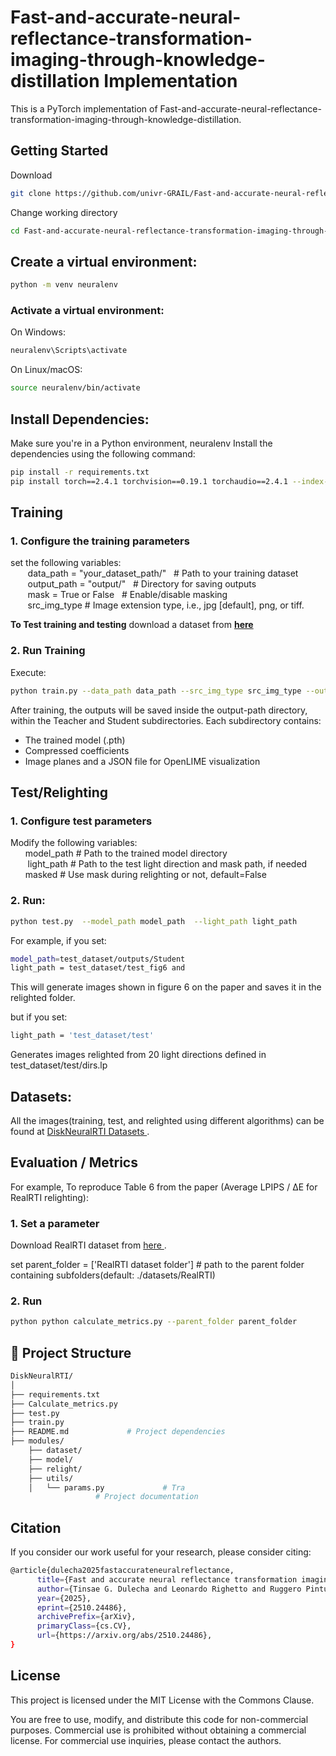 # Fast-and-accurate-neural-reflectance-transformation-imaging-through-knowledge-distillation Implementation
This is a PyTorch implementation of Fast-and-accurate-neural-reflectance-transformation-imaging-through-knowledge-distillation. 

## Getting Started
Download  
```bash
git clone https://github.com/univr-GRAIL/Fast-and-accurate-neural-reflectance-transformation-imaging-through-knowledge-distillation.git

```
Change working directory
```bash
cd Fast-and-accurate-neural-reflectance-transformation-imaging-through-knowledge-distillation
```
## Create a virtual environment:   
```bash
python -m venv neuralenv  
```
### Activate a virtual environment:  
On Windows: 
```bash
neuralenv\Scripts\activate  
```
On Linux/macOS:  
```bash
source neuralenv/bin/activate  
```
## Install Dependencies:   
Make sure you're in a Python environment, neuralenv
Install the dependencies using the following command:    
```bash    
pip install -r requirements.txt  
pip install torch==2.4.1 torchvision==0.19.1 torchaudio==2.4.1 --index-url https://download.pytorch.org/whl/cu124
```
## Training
###  1. Configure the training parameters
   set the following variables:   
&nbsp;&nbsp;&nbsp;&nbsp;&nbsp;&nbsp; data_path   = "your_dataset_path/"  &nbsp; # Path to your training dataset  
&nbsp;&nbsp;&nbsp;&nbsp;&nbsp;&nbsp; output_path = "output/"          &nbsp;    # Directory for saving outputs  
&nbsp;&nbsp;&nbsp;&nbsp;&nbsp;&nbsp; mask = True or False  &nbsp; # Enable/disable masking  
&nbsp;&nbsp;&nbsp;&nbsp;&nbsp;&nbsp; src_img_type  # Image extension type, i.e., jpg [default], png, or tiff.

**To Test training and testing** download a dataset from <a href="https://univr-my.sharepoint.com/:f:/g/personal/tinsaegebrechristos_dulecha_univr_it/EkVPviXq86VGjixc6Ti18SoBdkKTOeaWqBlQzV09rpdHfg?e=cY54V6" text-decoration="none" target="_blank">**here** </a> 


### 2.  Run Training  
   Execute:  
   ```bash
python train.py --data_path data_path --src_img_type src_img_type --output_path output_path
   ```  
After training, the outputs will be saved inside the output-path directory, within the Teacher and Student subdirectories. Each subdirectory contains:
- The trained model (.pth) 
- Compressed coefficients
- Image planes and a JSON file for OpenLIME visualization

## Test/Relighting  
### 1. Configure test parameters   
Modify the following variables:  
&nbsp;&nbsp;&nbsp;&nbsp;&nbsp;&nbsp;model_path # Path to the trained model directory  
&nbsp;&nbsp;&nbsp;&nbsp;&nbsp;&nbsp; light_path   # Path to the test light direction and mask path, if needed  
&nbsp;&nbsp;&nbsp;&nbsp;&nbsp;&nbsp;masked # Use mask during relighting or not, default=False

### 2. Run:  
```bash
python test.py  --model_path model_path  --light_path light_path
```  

For example, if you set: 
```bash 
model_path=test_dataset/outputs/Student 
light_path = test_dataset/test_fig6 and
```
This will generate images shown in figure 6 on the paper and saves it in the relighted folder. 

but if you set:
```bash 
light_path = 'test_dataset/test'
``` 
Generates images relighted from 20 light directions defined in test_dataset/test/dirs.lp



## Datasets:

All the images(training, test, and relighted using different algorithms) can be found at 
<a href="https://univr-my.sharepoint.com/:f:/g/personal/tinsaegebrechristos_dulecha_univr_it/Er4M2DWps1FDjLce2Ssd3pYByROXPOKOeeYATFjhl261cQ?e=0ClcJ9" text-decoration="none" target="_blank"> DiskNeuralRTI Datasets </a>.

##  Evaluation / Metrics
For example, To reproduce Table 6 from the paper (Average LPIPS / ΔE for RealRTI relighting):

### 1. Set a parameter
 Download RealRTI dataset from 
 <a href="https://univr-my.sharepoint.com/:f:/g/personal/tinsaegebrechristos_dulecha_univr_it/EjRfAl2DeppAsDLDo5rkr0gBg1-54GrN3WYzLIKQRu2yPg?e=fbv2tp" target="_blank"> here </a>.  
 
 set parent_folder = ['RealRTI dataset folder'] # path to the parent folder containing subfolders(default: ./datasets/RealRTI) 
 
### 2. Run
``` bash
python python calculate_metrics.py --parent_folder parent_folder
```
## 📁 Project Structure

```bash
DiskNeuralRTI/
│
├── requirements.txt  
├── Calculate_metrics.py 
├── test.py  
├── train.py  
├── README.md             # Project dependencies
├── modules/                 
    ├── dataset/                   
    ├── model/
    ├── relight/                  
    ├── utils/
    │   └── params.py             # Tra         
                   # Project documentation
```

## Citation

If you consider our work useful for your research, please consider citing:

```bash
@article{dulecha2025fastaccurateneuralreflectance,
      title={Fast and accurate neural reflectance transformation imaging through knowledge distillation}, 
      author={Tinsae G. Dulecha and Leonardo Righetto and Ruggero Pintus and Enrico Gobbetti and Andrea Giachetti},
      year={2025},
      eprint={2510.24486},
      archivePrefix={arXiv},
      primaryClass={cs.CV},
      url={https://arxiv.org/abs/2510.24486}, 
}
```
## License

This project is licensed under the MIT License with the Commons Clause.

You are free to use, modify, and distribute this code for non-commercial purposes. Commercial use is prohibited without obtaining a commercial license. For commercial use inquiries, please contact the authors.





